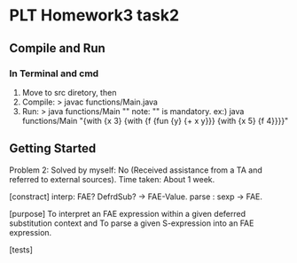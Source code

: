 # PLT Homework3 task2

## Compile and Run

### In Terminal and cmd
1. Move to src diretory, then
2. Compile: > javac functions/Main.java
3. Run: > java functions/Main ""
note: "" is mandatory. ex:) java functions/Main "{with {x 3} {with {f {fun {y} {+ x y}}} {with {x 5} {f 4}}}}"


## Getting Started
Problem 2:
Solved by myself: No (Received assistance from a TA and referred to external sources).
Time taken: About 1 week.

[constract]
interp: FAE? DefrdSub? -> FAE-Value.
parse : sexp -> FAE.

[purpose] 
To interpret an FAE expression within a given deferred substitution context and
To parse a given S-expression into an FAE expression.

[tests]
